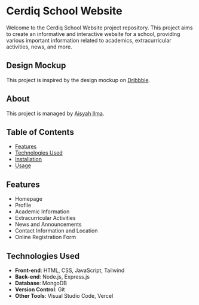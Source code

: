 # Cerdiq School Website

Welcome to the Cerdiq School Website project repository. This project aims to create an informative and interactive website for a school, providing various important information related to academics, extracurricular activities, news, and more.

## Design Mockup
This project is inspired by the design mockup on [Dribbble](https://dribbble.com/shots/18788816-School-Website).

## About
This project is managed by [Aisyah Ilma](https://github.com/aisyahilma).

## Table of Contents

- [Features](#features)
- [Technologies Used](#technologies-used)
- [Installation](#installation)
- [Usage](#usage)

## Features

- Homepage
- Profile
- Academic Information
- Extracurricular Activities
- News and Announcements
- Contact Information and Location
- Online Registration Form

## Technologies Used

- **Front-end**: HTML, CSS, JavaScript, Tailwind
- **Back-end**: Node.js, Express.js
- **Database**: MongoDB
- **Version Control**: Git
- **Other Tools**: Visual Studio Code, Vercel
